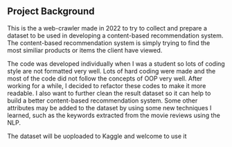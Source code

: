## Project Background

This is the a web-crawler made in 2022 to try to collect and prepare a dataset to be used in developing a content-based recommendation system. The content-based recommendation system is simply trying to find the most similiar products or items the client have viewed. 

The code was developed individually when I was a student so lots of coding style are not formatted very well. Lots of hard coding were made and the most of the code did not follow the concepts of OOP very well. After working for a while, I decided to refactor these codes to make it more readable. I also want to further clean the result dataset so it can help to build a better content-based recommendation system. Some other attributes may be added to the dataset by using some new techniques I learned, such as the keywords extracted from the movie reviews using the NLP.

The dataset will be uoploaded to Kaggle and welcome to use it
